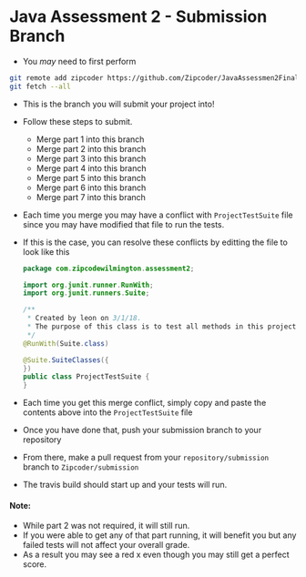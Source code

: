 # Java Assessment 2 - Submission Branch
* You _may_ need to first perform
```bash
git remote add zipcoder https://github.com/Zipcoder/JavaAssessmen2Final
git fetch --all
```


* This is the branch you will submit your project into! 

* Follow these steps to submit. 
	* Merge part 1 into this branch
	* Merge part 2 into this branch
	* Merge part 3 into this branch
	* Merge part 4 into this branch
	* Merge part 5 into this branch
	* Merge part 6 into this branch
	* Merge part 7 into this branch

* Each time you merge you may have a conflict with `ProjectTestSuite` file since you may have modified that file to run the tests.
* If this is the case, you can resolve these conflicts by editting the file to look like this

	```java
	package com.zipcodewilmington.assessment2;
	
	import org.junit.runner.RunWith;
	import org.junit.runners.Suite;
	
	/**
	 * Created by leon on 3/1/18.
	 * The purpose of this class is to test all methods in this project
	 */
	@RunWith(Suite.class)
	
	@Suite.SuiteClasses({
	})
	public class ProjectTestSuite {
	}
	```

* Each time you get this merge conflict, simply copy and paste the contents above into the `ProjectTestSuite` file
* Once you have done that, push your submission branch to your repository
* From there, make a pull request from your `repository/submission` branch to `Zipcoder/submission`
* The travis build should start up and your tests will run. 

#### Note: 
* While part 2 was not required, it will still run.
* If you were able to get any of that part running, it will benefit you but any failed tests will not affect your overall grade.
* As a result you may see a red x even though you may still get a perfect score.
